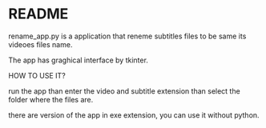 # README

rename_app.py is a application that reneme subtitles files to be same its videoes files name.

The app has graghical interface by tkinter.


HOW TO USE IT?

run the app than enter the video and subtitle extension than select the folder where the files are.


there are version of the app in exe extension, you can use it without python.
